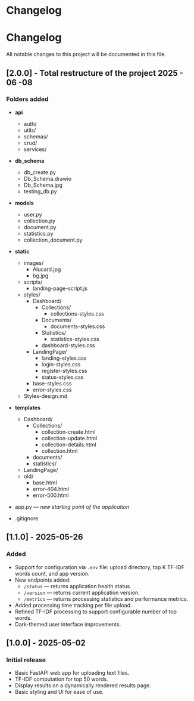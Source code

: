 # Changelog

# Changelog

All notable changes to this project will be documented in this file.

## [2.0.0] - Total restructure of the project  2025 - 06 -08

### Folders added

- **api**
  - auth/
  - utils/
  - schemas/
  - crud/
  - services/

- **db_schema**
  - db_create.py
  - Db_Schema.drawio
  - Db_Schema.jpg
  - testing_db.py

- **models**
  - user.py
  - collection.py
  - document.py
  - statistics.py
  - collection_document.py

- **static**
  - images/
    - Alucard.jpg
    - bg.jpg
  - scripts/
    - landing-page-script.js
  - styles/
    - Dashboard/
      - Collections/
        - collections-styles.css
      - Documents/
        - documents-styles.css
      - Statistics/
        - statistics-styles.css
      - dashboard-styles.css
    - LandingPage/
      - landing-styles.css
      - login-styles.css
      - register-styles.css
      - status-styles.css
    - base-styles.css
    - error-styles.css
  - Styles-design.md

- **templates**
  - Dashboard/
    - Collections/
      - collection-create.html
      - collection-update.html
      - collection-details.html
      - collection.html
    - documents/
    - statistics/
  - LandingPage/
  - old/
    - base.html
    - error-404.html
    - error-500.html

- app.py — *new starting point of the application*

- .gitignore



## [1.1.0] - 2025-05-26
### Added
- Support for configuration via `.env` file: upload directory, top K TF-IDF words count, and app version.
- New endpoints added:
  - `/status` — returns application health status.
  - `/version` — returns current application version.
  - `/metrics` — returns processing statistics and performance metrics.
- Added processing time tracking per file upload.
- Refined TF-IDF processing to support configurable number of top words.
- Dark-themed user interface improvements.

## [1.0.0] - 2025-05-02
### Initial release
- Basic FastAPI web app for uploading text files.
- TF-IDF computation for top 50 words.
- Display results on a dynamically rendered results page.
- Basic styling and UI for ease of use.
